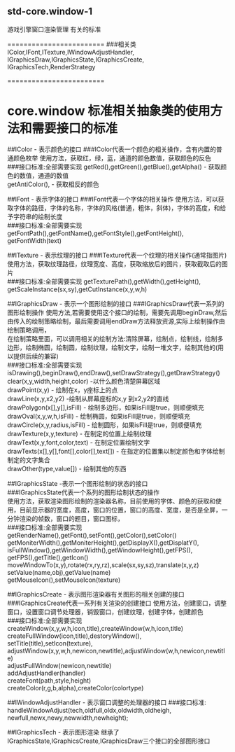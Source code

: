 ## std-core.window-1
游戏引擎窗口渲染管理 有关的标准  

========================
###相关类  
IColor,IFont,ITexture,IWindowAdjustHandler,  
IGraphicsDraw,IGraphicsState,IGraphicsCreate,  
IGraphicsTech,RenderStrategy  


========================
# core.window 标准相关抽象类的使用方法和需要接口的标准  
##IColor - 表示颜色的接口
###IColor代表一个颜色的相关操作，含有内置的普通颜色枚举
使用方法，获取红，绿，蓝，通道的颜色数值，获取颜色的反色  
###接口标准:全部需要实现
getRed(),getGreen(),getBlue(),getAlpha() - 获取颜色的数值，通道的数值  
getAntiColor(), - 获取相反的颜色  

##IFont - 表示字体的接口
###IFont代表一个字体的相关操作
使用方法，可以获取字体的路径，字体的名称，字体的风格(普通，粗体，斜体)，字体的高度，和给予字符串的绘制长度  
###接口标准:全部需要实现
getFontPath(),getFontName(),getFontStyle(),getFontHeight(),  
getFontWidth(text)  

##ITexture - 表示纹理的接口
###ITexture代表一个纹理的相关操作(通常指图片)
使用方法，获取纹理路径，纹理宽度、高度，获取缩放后的图片，获取截取后的图片  
###接口标准:全部需要实现
getTexturePath(),getWidth(),getHeight(),  
getScaleInstance(sx,sy),getCutInstance(x,y,w,h)  

##IGraphicsDraw - 表示一个图形绘制的接口
###IGraphicsDraw代表一系列的图形绘制操作
使用方法,若需要使用这个接口的绘制，需要先调用beginDraw,然后由传入的绘制策略绘制，最后需要调用endDraw方法释放资源,实际上绘制操作由绘制策略调用，  
在绘制策略里面，可以调用相关的绘制方法:清除屏幕，绘制点，绘制线，绘制多边形，绘制椭圆，绘制圆，绘制纹理，绘制文字，绘制一堆文字，绘制其他的(用以提供后续的兼容)  
###接口标准:全部需要实现
isDrawing(),beginDraw(),endDraw(),setDrawStrategy(),getDrawStrategy()  
clear(x,y,width,height,color)   -以什么颜色清楚屏幕区域  
drawPoint(x,y) 	- 绘制在x，y座标上的点  
drawLine(x,y,x2,y2) -绘制从屏幕座标的x,y 到x2,y2的直线  
drawPolygon(x[],y[],isFill) - 绘制多边形，如果isFill是true，则顺便填充  
drawOval(x,y,w,h,isFill) - 绘制椭圆，如果isFill是true，则顺便填充  
drawCircle(x,y,radius,isFill) - 绘制圆形，如果isFill是true，则顺便填充  
drawTexture(x,y,texture) - 在制定的位置上绘制纹理  
drawText(x,y,font,color,text) - 在制定位置绘制文字  
drawTexts(x[],y[],font[],color[],text[]) - 在指定的位置集以制定颜色和字体绘制制定的文字集合  
drawOther(type,value[]) - 绘制其他的东西

##IGraphicsState -表示一个图形绘制的状态的接口  
###IGraphicsState代表一个系列的图形绘制状态的操作   
使用方法，获取渲染图形绘制的渲染器名称，目前使用的字体、颜色的获取和使用，目前显示器的宽度，高度，窗口的位置，窗口的高度、宽度，是否是全屏，一分钟渲染的帧数，窗口的题目，窗口图标，  
###接口标准:全部需要实现
getRenderName(),getFont(),setFont(),getColor(),setColor()   
getMoniterWidth(),getMoniterHeight(),getDisplayX(),getDisplatY(),   
isFullWindow(),getWindowWidth(),getWindowHeight(),getFPS(),  
getFPS(),getTitle(),getIcon()  
moveWindowTo(x,y),rotate(rx,ry,rz),scale(sx,sy,sz),translate(x,y,z)  
setValue(name,obj),getValue(name)  
getMouseIcon(),setMouseIcon(texture)  

##IGraphicsCreate - 表示图形渲染器有关图形的相关创建的接口
###IGraphicsCreate代表一系列有关渲染的创建接口
使用方法，创建窗口，调整窗口，设置窗口调节处理器，销毁窗口，创建纹理，创建字体，创建颜色  
###接口标准:全部需要实现
createWindow(x,y,w,h,icon,title),createWindow(w,h,icon,title)  
createFullWindow(icon,title),destoryWindow(),    
setTitle(title),setIcon(texture),  
adjustWindow(x,y,w,h,newicon,newtitle),adjustWindow(w,h,newicon,newtitle)  
adjustFullWindow(newicon,newtitle)  
addAdjustHandler(handler)  
createFont(path,style,height)  
createColor(r,g,b,alpha),createColor(colortype)  

##IWindowAdjustHandler - 表示窗口调整的处理器的接口
###接口标准:
handleWindowAdjust(tech,oldfull,oldx,oldwidth,oldheigh,
				   newfull,newx,newy,newwidth,newheight);

##IGraphicsTech - 表示图形渲染
继承了IGraphicsState,IGraphicsCreate,IGraphicsDraw三个接口的全部图形接口


